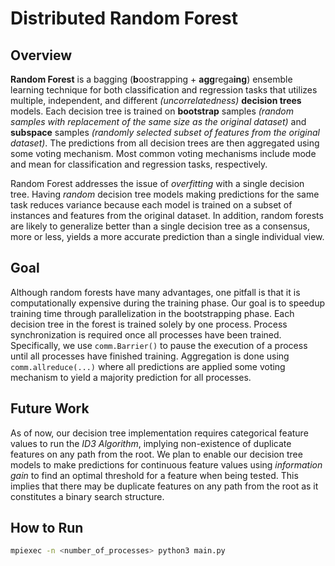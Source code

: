 # Distributed Random Forest
## Overview
**Random Forest** is a bagging (**b**oostrapping + **agg**rega**ing**) ensemble learning technique for both classification and regression tasks that utilizes multiple, independent, and different *(uncorrelatedness)* **decision trees** models. Each decision tree is trained on **bootstrap** samples *(random samples with replacement of the same size as the original dataset)* and **subspace** samples *(randomly selected subset of features from the original dataset)*. The predictions from all decision trees are then aggregated using some voting mechanism. Most common voting mechanisms include mode and mean for classification and regression tasks, respectively.

Random Forest addresses the issue of *overfitting* with a single decision tree. Having *random* decision tree models making predictions for the same task reduces variance because each model is trained on a subset of instances and features from the original dataset. In addition, random forests are likely to generalize better than a single decision tree as a consensus, more or less, yields a more accurate prediction than a single individual view.

## Goal
Although random forests have many advantages, one pitfall is that it is computationally expensive during the training phase. Our goal is to speedup training time through parallelization in the bootstrapping phase. Each decision tree in the forest is trained solely by one process. Process synchronization is required once all processes have been trained. Specifically, we use ```comm.Barrier()``` to pause the execution of a process until all processes have finished training. Aggregation is done using ```comm.allreduce(...)``` where all predictions are applied some voting mechanism to yield a majority prediction for all processes.

## Future Work
As of now, our decision tree implementation requires categorical feature values to run the *ID3 Algorithm*, implying non-existence of duplicate features on any path from the root. We plan to enable our decision tree models to make predictions for continuous feature values using *information gain* to find an optimal threshold for a feature when being tested. This implies that there may be duplicate features on any path from the root as it constitutes a binary search structure.

## How to Run
```bash
mpiexec -n <number_of_processes> python3 main.py
```
